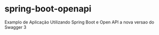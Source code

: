 # spring-boot-openapi

Examplo de Aplicação Utilizando Spring Boot e Open API a nova versao do Swagger 3

